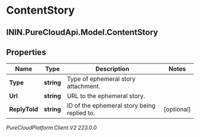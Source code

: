 # ContentStory

## ININ.PureCloudApi.Model.ContentStory

## Properties

|Name | Type | Description | Notes|
|------------ | ------------- | ------------- | -------------|
| **Type** | **string** | Type of ephemeral story attachment. | |
| **Url** | **string** | URL to the ephemeral story. | |
| **ReplyToId** | **string** | ID of the ephemeral story being replied to. | [optional] |



_PureCloudPlatform.Client.V2 223.0.0_
